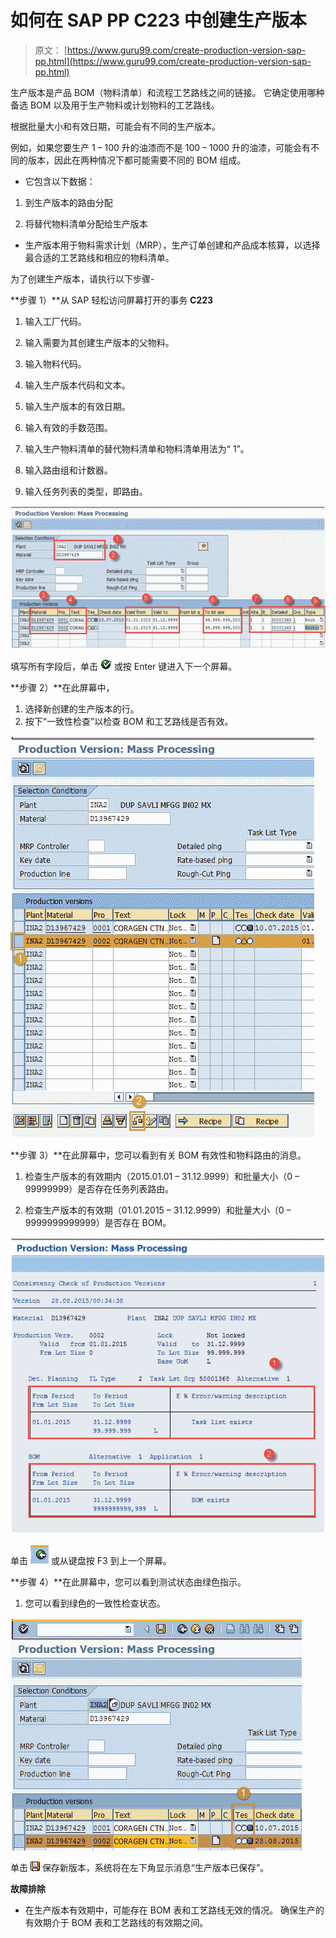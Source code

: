 # 如何在 SAP PP C223 中创建生产版本

> 原文： [https://www.guru99.com/create-production-version-sap-pp.html](https://www.guru99.com/create-production-version-sap-pp.html)

生产版本是产品 BOM（物料清单）和流程工艺路线之间的链接。 它确定使用哪种备选 BOM 以及用于生产物料或计划物料的工艺路线。

根据批量大小和有效日期，可能会有不同的生产版本。

例如，如果您要生产 1 – 100 升的油漆而不是 100 – 1000 升的油漆，可能会有不同的版本，因此在两种情况下都可能需要不同的 BOM 组成。

*   它包含以下数据：

1.  到生产版本的路由分配

2.  将替代物料清单分配给生产版本

*   生产版本用于物料需求计划（MRP），生产订单创建和产品成本核算，以选择最合适的工艺路线和相应的物料清单。

为了创建生产版本，请执行以下步骤-

**步骤 1）**从 SAP 轻松访问屏幕打开的事务 **C223**

1.  输入工厂代码。

2.  输入需要为其创建生产版本的父物料。

3.  输入物料代码。

4.  输入生产版本代码和文本。

5.  输入生产版本的有效日期。

6.  输入有效的手数范围。

7.  输入生产物料清单的替代物料清单和物料清单用法为“ 1”。

8.  输入路由组和计数器。

9.  输入任务列表的类型，即路由。

![How to Create Production version in SAP PP C223](img/d8ddecd19d65fd956b615fae8e43f58e.png)

填写所有字段后，单击 ![How to Create Production version in SAP PP C223](img/cc0719c2475f079b0bb86d68c616f3a5.png) 或按 Enter 键进入下一个屏幕。

**步骤 2）**在此屏幕中，

1.  选择新创建的生产版本的行。
2.  按下“一致性检查”以检查 BOM 和工艺路线是否有效。

![How to Create Production version in SAP PP C223](img/3ab848f698e53765703e8b90636b36b1.png)

**步骤 3）**在此屏幕中，您可以看到有关 BOM 有效性和物料路由的消息。

1.  检查生产版本的有效期内（2015.01.01 – 31.12.9999）和批量大小（0 – 99999999）是否存在任务列表路由。

2.  检查生产版本的有效期（01.01.2015 – 31.12.9999）和批量大小（0 – 9999999999999）是否存在 BOM。

![How to Create Production version in SAP PP C223](img/1cb992fe37ec6f91e24c70c2733ce3a7.png)

单击 ![How to Create Production version in SAP PP C223](img/0b352fcb4936e78aba69035a6ebd60e0.png) 或从键盘按 F3 到上一个屏幕。

**步骤 4）**在此屏幕中，您可以看到测试状态由绿色指示。

1.  您可以看到绿色的一致性检查状态。

![How to Create Production version in SAP PP C223](img/0e7177f34c094238c793e19b7418620f.png)

单击 ![How to Create Production version in SAP PP C223](img/a303d6165a2da4be6487ea74a048c3a0.png) 保存新版本，系统将在左下角显示消息“生产版本已保存”。

**故障排除**

*   在生产版本有效期中，可能存在 BOM 表和工艺路线无效的情况。 确保生产的有效期介于 BOM 表和工艺路线的有效期之间。